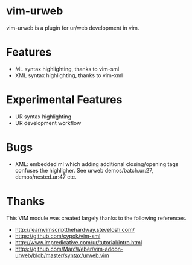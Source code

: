 # vim-urweb

vim-urweb is a plugin for ur/web development in vim.

# Features

* ML syntax highlighting, thanks to vim-sml
* XML syntax highlighting, thanks to vim-xml

# Experimental Features

* UR syntax highlighting
* UR development workflow

# Bugs

* XML: embedded ml which adding additional closing/opening <xml> tags confuses the highligher. See urweb demos/batch.ur:27, demos/nested.ur:47 etc.

# Thanks

This VIM module was created largely thanks to the following references.

* http://learnvimscriptthehardway.stevelosh.com/
* https://github.com/cypok/vim-sml
* http://www.impredicative.com/ur/tutorial/intro.html
* https://github.com/MarcWeber/vim-addon-urweb/blob/master/syntax/urweb.vim

